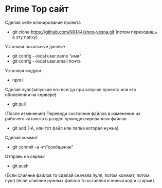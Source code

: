 # Prime Top сайт

Сделай себе клонирование проекта
- git clone https://github.com/NX144/shop-vesna.git (потом переходишь в эту папку)

Установи локальные данные
- git config --local user.name "имя"
- git config --local user.email почта

Установи модули
- npm i

Сделай пулл(запускай его всегда при запуске проекта или его обновлении на сервере)
- git pull

(После изменения)
Переведи состояние файлов в изменение из рабочего каталога в раздел проиндексированных файлов
- git add (-A, или тот файл или папка которая нужна)

Сделай коммит
- git commit -a -m"сообщение"

Отправь на сервак
- git push

(Если слияние файлов то сделай сначала пулл, потом коммит, потом пуш)
(если слияние нужных файлов то оставляй и новый код и старый)
